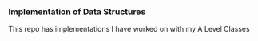 ### Implementation of Data Structures
This repo has implementations I have worked on with my A Level Classes
